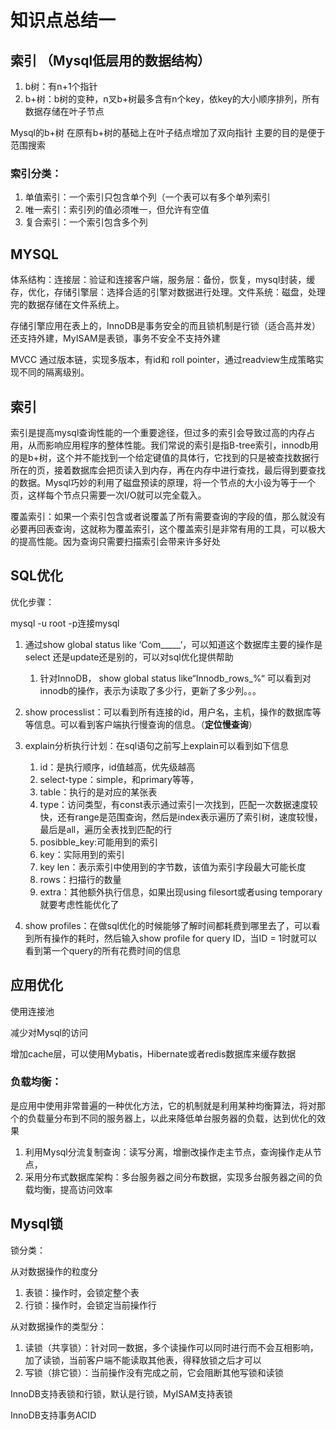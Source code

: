 # 知识点总结一

## 索引 （Mysql低层用的数据结构）

1. b树：有n+1个指针
2. b+树：b树的变种，n叉b+树最多含有n个key，依key的大小顺序排列，所有数据存储在叶子节点

Mysql的b+树 在原有b+树的基础上在叶子结点增加了双向指针 主要的目的是便于范围搜索

### 索引分类：

1. 单值索引：一个索引只包含单个列（一个表可以有多个单列索引
2. 唯一索引：索引列的值必须唯一，但允许有空值
3. 复合索引：一个索引包含多个列



## MYSQL

体系结构：连接层：验证和连接客户端，服务层：备份，恢复，mysql封装，缓存，优化，存储引擎层：选择合适的引擎对数据进行处理。文件系统：磁盘，处理完的数据存储在文件系统上。

存储引擎应用在表上的，InnoDB是事务安全的而且锁机制是行锁（适合高并发）还支持外建，MyISAM是表锁，事务不安全不支持外建

MVCC 通过版本链，实现多版本，有id和 roll pointer，通过readview生成策略实现不同的隔离级别。

## 索引

索引是提高mysql查询性能的一个重要途径，但过多的索引会导致过高的内存占用，从而影响应用程序的整体性能。我们常说的索引是指B-tree索引，innodb用的是b+树，这个并不能找到一个给定键值的具体行，它找到的只是被查找数据行所在的页，接着数据库会把页读入到内存，再在内存中进行查找，最后得到要查找的数据。Mysql巧妙的利用了磁盘预读的原理，将一个节点的大小设为等于一个页，这样每个节点只需要一次I/O就可以完全载入。

覆盖索引：如果一个索引包含或者说覆盖了所有需要查询的字段的值，那么就没有必要再回表查询，这就称为覆盖索引，这个覆盖索引是非常有用的工具，可以极大的提高性能。因为查询只需要扫描索引会带来许多好处



## SQL优化

优化步骤：

mysql -u root -p连接mysql

1. 通过show global status like ‘Com\_\_\_\_\_‘，可以知道这个数据库主要的操作是select 还是update还是别的，可以对sql优化提供帮助
   1. 针对InnoDB， show global status like“Innodb\_rows\_%“ 可以看到对innodb的操作，表示为读取了多少行，更新了多少列。。。
2. show processlist：可以看到所有连接的id，用户名，主机，操作的数据库等等信息。可以看到客户端执行慢查询的信息。（**定位慢查询**）
3. explain分析执行计划：在sql语句之前写上explain可以看到如下信息

   1. id：是执行顺序，id值越高，优先级越高
   2. select-type：simple，和primary等等，
   3. table：执行的是对应的某张表
   4. type：访问类型，有const表示通过索引一次找到，匹配一次数据速度较快，还有range是范围查询，然后是index表示遍历了索引树，速度较慢，最后是all，遍历全表找到匹配的行
   5. posibble\_key:可能用到的索引
   6. key：实际用到的索引
   7. key len：表示索引中使用到的字节数，该值为索引字段最大可能长度
   8. rows：扫描行的数量
   9. extra：其他额外执行信息，如果出现using filesort或者using temporary就要考虑性能优化了

4. show profiles：在做sql优化的时候能够了解时间都耗费到哪里去了，可以看到所有操作的耗时，然后输入show profile for query ID，当ID = 1时就可以看到第一个query的所有花费时间的信息

## 应用优化

使用连接池

减少对Mysql的访问

增加cache层，可以使用Mybatis，Hibernate或者redis数据库来缓存数据

### 负载均衡：

是应用中使用非常普遍的一种优化方法，它的机制就是利用某种均衡算法，将对那个的负载量分布到不同的服务器上，以此来降低单台服务器的负载，达到优化的效果

1. 利用Mysql分流复制查询：读写分离，增删改操作走主节点，查询操作走从节点，
2. 采用分布式数据库架构：多台服务器之间分布数据，实现多台服务器之间的负载均衡，提高访问效率

## Mysql锁

锁分类：

从对数据操作的粒度分

1. 表锁：操作时，会锁定整个表
2. 行锁：操作时，会锁定当前操作行

从对数据操作的类型分：

1. 读锁（共享锁）：针对同一数据，多个读操作可以同时进行而不会互相影响，加了读锁，当前客户端不能读取其他表，得释放锁之后才可以
2. 写锁（排它锁）：当前操作没有完成之前，它会阻断其他写锁和读锁

InnoDB支持表锁和行锁，默认是行锁，MyISAM支持表锁

InnoDB支持事务ACID

